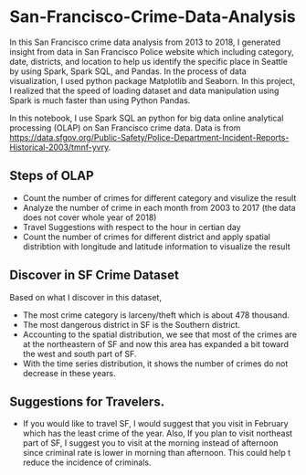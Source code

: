 # San-Francisco-Crime-Data-Analysis

In this San Francisco crime data analysis from 2013 to 2018, I generated insight from data in San Francisco Police website which including category, date, districts, and location to help us identify the specific place in Seattle by using Spark, Spark SQL, and Pandas. In the process of data visualization, I used python package Matplotlib and Seaborn. In this project, I realized that the speed of loading dataset and data manipulation using Spark is much faster than using Python Pandas.  

In this notebook, I use Spark SQL an python for big data online analytical processing (OLAP) on San Francisco crime data. Data is from https://data.sfgov.org/Public-Safety/Police-Department-Incident-Reports-Historical-2003/tmnf-yvry.  

## Steps of OLAP
- Count the number of crimes for different category and visulize the result
- Analyze the number of crime in each month from 2003 to 2017 (the data does not cover whole year of 2018)
- Travel Suggestions with respect to the hour in certian day
- Count the number of crimes for different district and apply spatial distribtion with longitude and latitude information to visualize the result

## Discover in SF Crime Dataset

Based on what I discover in this dataset, 
- The most crime category is larceny/theft which is about 478 thousand.  
- The most dangerous district in SF is the Southern district.   
- Accounting to the spatial distribution, we see that most of the crimes are at the northeastern of SF and now this area has expanded a bit toward the west and south part of SF.  
- With the time series distribution, it shows the number of crimes do not decrease in these years. 

## Suggestions for Travelers. 
- If you would like to travel SF, I would suggest that you visit in February which has the least crime of the year. Also, If you plan to visit northeast part of SF, I suggest you to visit at the morning instead of afternoon since criminal rate is lower in morning than afternoon. This could help t reduce the incidence of criminals. 
